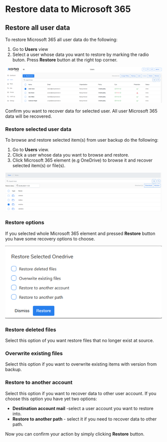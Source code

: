 # Restore data to Microsoft 365

## Restore all user data

To restore Microsoft 365 all user data do the following:

1. Go to **Users** view
2. Select a  user whose data you want to restore by marking the radio buton. Press **Restore** button at the right top corner.  

![](../../.gitbook/assets/kodo-cloud-administration-restore01.png)

Confirm you want to recover data for selected user. All user Microsoft 365 data will be recovered. 

### Restore selected user data 

To browse and restore selected item\(s\) from user backup do the following:

1. Go to **Users** view.
2. Click a user whose data you want to browse and restore.
3. Click Microsoft 365 element \(e.g OneDrive\) to browse it and recover selected item\(s\) or file\(s\).  

![](../../.gitbook/assets/kodo-cloud-administration-restore02.png)

### Restore options

If you selected whole Microsoft 365 element and pressed **Restore** button you have some recovery options to choose. 

![](../../.gitbook/assets/kodo-cloud-administration-restore04.png)

### Restore deleted files

Select this option of you want restore files that no longer exist at source. 

### Overwrite existing files

Select this option if you want to overwrite existing items with version from backup.

### Restore to another account

Select this option if you want to recover data to other user account.  If you choose this option you have yet two options:

* **Destination account mail** -select a user account you want to restore into.
* **Restore to another path** - select it if you need to recover data to other path.

Now you can confirm your action by simply clicking **Restore** button.

